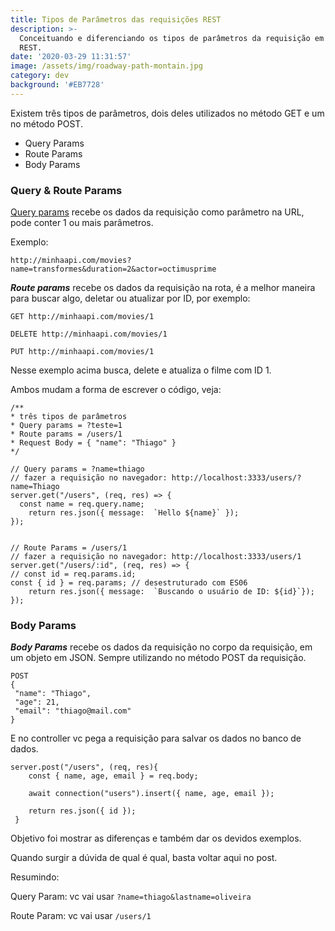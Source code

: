 ```yaml
---
title: Tipos de Parâmetros das requisições REST
description: >-
  Conceituando e diferenciando os tipos de parâmetros da requisição em API's
  REST.
date: '2020-03-29 11:31:57'
image: /assets/img/roadway-path-montain.jpg
category: dev
background: '#EB7728'
---
```

Existem três tipos de parâmetros, dois deles utilizados no método GET e um no método POST.

* Query Params
* Route Params
* Body Params

### Query & Route Params

[Query params](https://en.wikipedia.org/wiki/Query_string) recebe os dados da requisição como parâmetro na URL, pode conter 1 ou mais parâmetros.

Exemplo: 
```
http://minhaapi.com/movies?name=transformes&duration=2&actor=octimusprime
```

_**Route params**_ recebe os dados da requisição na rota, é a melhor maneira para buscar algo, deletar ou atualizar por ID, por exemplo:

```
GET http://minhaapi.com/movies/1 
```

```
DELETE http://minhaapi.com/movies/1 
```

```
PUT http://minhaapi.com/movies/1 
```

Nesse exemplo acima busca, delete e atualiza o filme com ID 1.

Ambos mudam a forma de escrever o código, veja: 

```
/**
* três tipos de parâmetros
* Query params = ?teste=1
* Route params = /users/1
* Request Body = { "name": "Thiago" }
*/
  
// Query params = ?name=thiago
// fazer a requisição no navegador: http://localhost:3333/users/?name=Thiago
server.get("/users", (req, res) => {
  const name = req.query.name;
	return res.json({ message:  `Hello ${name}` });
});


// Route Params = /users/1
// fazer a requisição no navegador: http://localhost:3333/users/1
server.get("/users/:id", (req, res) => {
// const id = req.params.id;
const { id } = req.params; // desestruturado com ES06
	return res.json({ message:  `Buscando o usuário de ID: ${id}`});
});

```

### Body Params

_**Body Params**_ recebe os dados da requisição no corpo da requisição, em um objeto em JSON. Sempre utilizando no método POST da requisição.

```
POST
{
 "name": "Thiago",
 "age": 21,
 "email": "thiago@mail.com"
}
```

E no controller vc pega a requisição para salvar os dados no banco de dados.

```
server.post("/users", (req, res){
    const { name, age, email } = req.body;

    await connection("users").insert({ name, age, email });

    return res.json({ id });
 }
```

Objetivo foi mostrar as diferenças e também dar os devidos exemplos.

Quando surgir a dúvida de qual é qual, basta voltar aqui no post.

Resumindo:

Query Param: vc vai usar ```?name=thiago&lastname=oliveira```

Route Param: vc vai usar ```/users/1```



